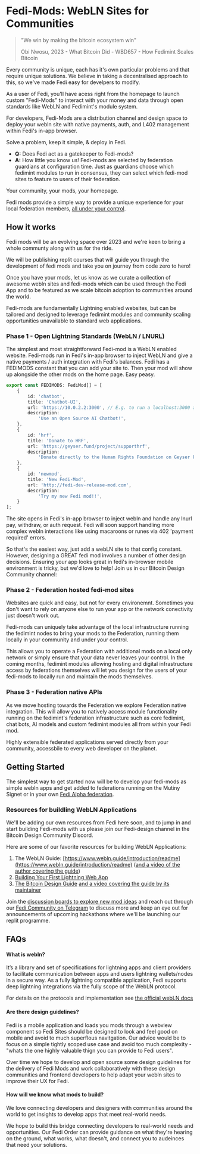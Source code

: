# Fedi-Mods: WebLN Sites for Communities

> "We win by making the bitcoin ecosystem win"
> 
> Obi Nwosu, 2023 - What Bitcoin Did - WBD657 - How Fedimint Scales Bitcoin

Every community is unique, each has it's own particular problems and that require unique solutions. We believe in taking a decentralised approach to this, so we've made Fedi easy for develpers to modify.

As a user of Fedi, you'll have acess right from the homepage to launch custom "Fedi-Mods" to interact with your money and data through open standards like WebLN and Fedimint's module system.

For developers, Fedi-Mods are a distribution channel and design space to deploy your webln site with native payments, auth, and L402 management within Fedi's in-app browser.

Solve a problem, keep it simple, & deploy in Fedi.

- **Q:** Does Fedi act as a gatekeeper to Fedi-mods?
- **A:** How little you know us! Fedi-mods are selected by federation guardians at configuration time. Just as guardians choose which fedimint modules to run in consensus, they can select which fedi-mod sites to feature to users of their federation.

Your community, your mods, your homepage.

Fedi mods provide a simple way to provide a unique experience for your local federation members, [all under your control](https://www.fedi.xyz/blog/we-can-build-our-own-future-fedi-gives-us-the-tools). 

## How it works

Fedi mods will be an evolving space over 2023 and we're keen to bring a whole communty along with us for the ride.

We will be publishing replit courses that will guide you through the development of fedi mods and take you on journey from code zero to hero!

Once you have your mods, let us know as we curate a collection of awesome webln sites and fedi-mods which can be used through the Fedi App and to be featured as we scale bitcoin adoption to communities around the world.

Fedi-mods are fundamentally Lightning enabled websites, but can be tailored and designed to leverage fedimint modules and community scaling opportunities unavailable to standard web applications.

### Phase 1 - Open Lightning Standards (WebLN / LNURL)

The simplest and most straightforward Fedi-mod is a WebLN enabled website. Fedi-mods run in Fedi's in-app browser to inject WebLN and give a native payments / auth integration with Fedi's balances. Fedi has a FEDIMODS constant that you can add your site to. Then your mod will show up alongside the other mods on the home page. Easy peasy.

```typescript
export const FEDIMODS: FediMod[] = [
    {
        id: 'chatbot',
        title: 'Chatbot-UI',
        url: 'https://10.0.2.2:3000', // E.g. to run a localhost:3000 app as a fedimod for testing
        description:
            'Use an Open Source AI Chatbot!',
    },
    {
        id: 'hrf',
        title: 'Donate to HRF',
        url: 'https://geyser.fund/project/supporthrf',
        description:
            'Donate directly to the Human Rights Foundation on Geyser Fund',
    },
    {
        id: 'newmod',
        title: 'New Fedi-Mod',
        url: 'http://fedi-dev-release-mod.com',
        description:
            'Try my new Fedi mod!!',
    }
];
```

The site opens in Fedi's in-app browser to inject webln and handle any lnurl pay, withdraw, or auth request. Fedi will soon support handling more complex webln interactions like using macaroons or runes via 402 'payment required' errors.

So that's the easiest way, just add a webLN site to that config constant. However, designing a GREAT fedi mod involves a number of other design decisions. Ensuring your app looks great in fedi's in-browser mobile environment is tricky, but we'd love to help! Join us in our Bitcoin Design Community channel: 

### Phase 2 - Federation hosted fedi-mod sites

Websites are quick and easy, but not for every environemnt. Sometimes you don't want to rely on anyone else to run your app or the network conectivity just doesn't work out. 

Fedi-mods can uniquely take advantage of the local infrastructure running the fedimint nodes to bring your mods to the Federation, running them locally in your community and under your control.

This allows you to operate a Federation with additional mods on a local only network or simply ensure that your data never leaves your control. In the coming months, fedimint modules allowing hosting and digital infrastructure access by federations themselves will let you design for the users of your fedi-mods to locally run and maintain the mods themselves.

### Phase 3 - Federation native APIs

As we move hosting towards the Federation we explore Federation native integration. This will allow you to natively access module functionality running on the fedimint's federation infrastructure such as core fedimint, chat bots, AI models and custom fedimint modules all from within your Fedi mod. 

Highly extensible federated applications served directly from your community, accessbile to every web developer on the planet. 

## Getting Started

The simplest way to get started now will be to develop your fedi-mods as simple webln apps and get added to federations running on the Mutiny Signet or in your own [Fedi Alpha federation](https://github.com/fedibtc/fedi-alpha). 

### Resources for buildling WebLN Applications

We'll be adding our own resources from Fedi here soon, and to jump in and start building Fedi-mods with us please join our Fedi-design channel in the Bitcoin Design Community Discord.

Here are some of our favorite resources for building WebLN Applications:

1. The WebLN Guide: [https://www.webln.guide/introduction/readme](https://www.webln.guide/introduction/readme) ([and a video of the author covering the guide](https://www.youtube.com/watch?v=E_Ct2JoFYEo))
2. [Building Your First Lightning Web App](https://www.youtube.com/watch?v=FT9MiC5pQh8)
3. [The Bitcoin Design Guide](https://bitcoin.design/) [and a video covering the guide by its maintainer](https://www.youtube.com/watch?v=Lsq9JUCiW8A)

Join the [discussion boards to explore new mod ideas](https://github.com/fedibtc/fedi-mods/discussions) and reach out through our [Fedi Community on Telegram](https://t.me/fedibtc) to discuss more and keep an eye out for announcements of upcoming hackathons where we'll be launching our replit programme.

## FAQs

#### What is webln?

It’s a library and set of specifications for lightning apps and client providers to facilitate communication between apps and users lightning wallets/nodes in a secure way. As a fully lightning compatible application, Fedi supports deep lightning integrations via the fully scope of the WebLN protocol.

For details on the protocols and implementation see [the official webLN docs](https://webln.dev/#/)

#### Are there design guidelines?

Fedi is a mobile application and loads you mods through a webview component so Fedi Sites should be designed to look and feel good on mobile and avoid to much superflous navitgation. Our advice would be to focus on a simple tightly scoped use case and avoid too much complexity - "whats the one highly valuable thign you can provide to Fedi users".

Over time we hope to develop and open source some design guidelines for the delivery of Fedi Mods and work collaboratively with these design communities and frontend developers to help adapt your webln sites to improve their UX for Fedi. 

#### How will we know what mods to build? 

We love connecting developers and designers with communities around the world to get insights to develop apps that meet real-world needs. 

We hope to build this bridge connecting developers to real-world needs and opportunities. Our Fedi Order can provide guidance on what they're hearing on the ground, what works, what doesn't, and connect you to audeinces that need your solutions.




